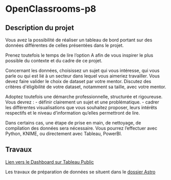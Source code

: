 # OpenClassrooms-p8
## Description du projet
Vous avez la possibilité de réaliser un tableau de bord portant sur des données différentes de celles présentées dans le projet. 

Prenez toutefois le temps de lire l’option A afin de vous inspirer le plus possible du contexte et du cadre de ce projet.

Concernant les données, choisissez un sujet qui vous intéresse, qui vous parle ou qui est lié à un secteur dans lequel vous aimeriez travailler. Vous devez faire valider le choix de dataset par votre mentor. Discutez des critères d'éligibilité de votre dataset, notamment sa taille, avec votre mentor.

Adoptez toutefois une démarche professionnelle, structurée et rigoureuse. Vous devrez :
    - définir clairement un sujet et une problématique.
    - cadrer les différentes visualisations que vous souhaitez proposer, leurs intérêts respectifs et le niveau d’information qu’elles permettront de lire.

Dans certains cas, une étape de prise en main, de nettoyage, de compilation des données sera nécessaire. Vous pourrez l’effectuer avec Python, KNIME, ou directement avec Tableau, PowerBI. 

## Travaux
[Lien vers le Dashboard sur Tableau Public](https://public.tableau.com/views/Astro6/Accueil_1?:language=en-US&:sid=&:display_count=n&:origin=viz_share_link)

Les travaux de préparation de données se situent dans le [dossier Astro](Astro/)

